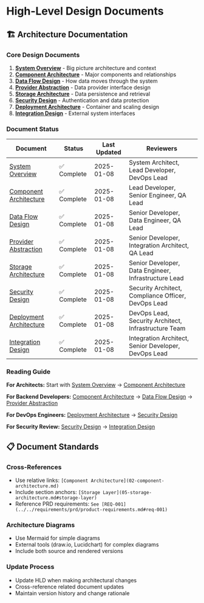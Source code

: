 # High-Level Design Documents

## 🏗️ Architecture Documentation

### Core Design Documents
1. **[System Overview](01-system-overview.md)** - Big picture architecture and context
2. **[Component Architecture](02-component-architecture.md)** - Major components and relationships
3. **[Data Flow Design](03-data-flow-design.md)** - How data moves through the system
4. **[Provider Abstraction](04-provider-abstraction.md)** - Data provider interface design
5. **[Storage Architecture](05-storage-architecture.md)** - Data persistence and retrieval
6. **[Security Design](06-security-design.md)** - Authentication and data protection
7. **[Deployment Architecture](07-deployment-architecture.md)** - Container and scaling design
8. **[Integration Design](08-integration-design.md)** - External system interfaces

### Document Status
| Document | Status | Last Updated | Reviewers |
|----------|--------|--------------|-----------|
| [System Overview](01-system-overview.md) | ✅ Complete | 2025-01-08 | System Architect, Lead Developer, DevOps Lead |
| [Component Architecture](02-component-architecture.md) | ✅ Complete | 2025-01-08 | Lead Developer, Senior Engineer, QA Lead |
| [Data Flow Design](03-data-flow-design.md) | ✅ Complete | 2025-01-08 | Senior Developer, Data Engineer, QA Lead |
| [Provider Abstraction](04-provider-abstraction.md) | ✅ Complete | 2025-01-08 | Senior Developer, Integration Architect, QA Lead |
| [Storage Architecture](05-storage-architecture.md) | ✅ Complete | 2025-01-08 | Senior Developer, Data Engineer, Infrastructure Lead |
| [Security Design](06-security-design.md) | ✅ Complete | 2025-01-08 | Security Architect, Compliance Officer, DevOps Lead |
| [Deployment Architecture](07-deployment-architecture.md) | ✅ Complete | 2025-01-08 | DevOps Lead, Security Architect, Infrastructure Team |
| [Integration Design](08-integration-design.md) | ✅ Complete | 2025-01-08 | Integration Architect, Senior Developer, DevOps Lead |

### Reading Guide

**For Architects:** Start with [System Overview](01-system-overview.md) → [Component Architecture](02-component-architecture.md)

**For Backend Developers:** [Component Architecture](02-component-architecture.md) → [Data Flow Design](03-data-flow-design.md) → [Provider Abstraction](04-provider-abstraction.md)

**For DevOps Engineers:** [Deployment Architecture](07-deployment-architecture.md) → [Security Design](06-security-design.md)

**For Security Review:** [Security Design](06-security-design.md) → [Integration Design](08-integration-design.md)

## 📋 Document Standards

### Cross-References
- Use relative links: `[Component Architecture](02-component-architecture.md)`
- Include section anchors: `[Storage Layer](05-storage-architecture.md#storage-layer)`
- Reference PRD requirements: `See [REQ-001](../../requirements/prd/product-requirements.md#req-001)`

### Architecture Diagrams
- Use Mermaid for simple diagrams
- External tools (draw.io, Lucidchart) for complex diagrams
- Include both source and rendered versions

### Update Process
- Update HLD when making architectural changes
- Cross-reference related document updates
- Maintain version history and change rationale